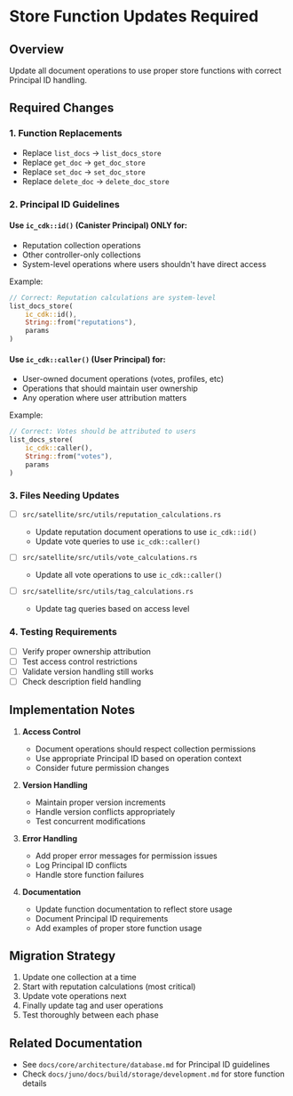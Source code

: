 # Store Function Updates Required

## Overview
Update all document operations to use proper store functions with correct Principal ID handling.

## Required Changes

### 1. Function Replacements
- Replace `list_docs` → `list_docs_store`
- Replace `get_doc` → `get_doc_store`
- Replace `set_doc` → `set_doc_store`
- Replace `delete_doc` → `delete_doc_store`

### 2. Principal ID Guidelines

#### Use `ic_cdk::id()` (Canister Principal) ONLY for:
- Reputation collection operations
- Other controller-only collections
- System-level operations where users shouldn't have direct access

Example:
```rust
// Correct: Reputation calculations are system-level
list_docs_store(
    ic_cdk::id(),
    String::from("reputations"),
    params
)
```

#### Use `ic_cdk::caller()` (User Principal) for:
- User-owned document operations (votes, profiles, etc)
- Operations that should maintain user ownership
- Any operation where user attribution matters

Example:
```rust
// Correct: Votes should be attributed to users
list_docs_store(
    ic_cdk::caller(),
    String::from("votes"),
    params
)
```

### 3. Files Needing Updates

- [ ] `src/satellite/src/utils/reputation_calculations.rs`
  - Update reputation document operations to use `ic_cdk::id()`
  - Update vote queries to use `ic_cdk::caller()`

- [ ] `src/satellite/src/utils/vote_calculations.rs`
  - Update all vote operations to use `ic_cdk::caller()`

- [ ] `src/satellite/src/utils/tag_calculations.rs`
  - Update tag queries based on access level

### 4. Testing Requirements

- [ ] Verify proper ownership attribution
- [ ] Test access control restrictions
- [ ] Validate version handling still works
- [ ] Check description field handling

## Implementation Notes

1. **Access Control**
   - Document operations should respect collection permissions
   - Use appropriate Principal ID based on operation context
   - Consider future permission changes

2. **Version Handling**
   - Maintain proper version increments
   - Handle version conflicts appropriately
   - Test concurrent modifications

3. **Error Handling**
   - Add proper error messages for permission issues
   - Log Principal ID conflicts
   - Handle store function failures

4. **Documentation**
   - Update function documentation to reflect store usage
   - Document Principal ID requirements
   - Add examples of proper store function usage

## Migration Strategy

1. Update one collection at a time
2. Start with reputation calculations (most critical)
3. Update vote operations next
4. Finally update tag and user operations
5. Test thoroughly between each phase

## Related Documentation
- See `docs/core/architecture/database.md` for Principal ID guidelines
- Check `docs/juno/docs/build/storage/development.md` for store function details 
